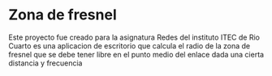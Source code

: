 # Zona de fresnel 
Este proyecto fue creado para la asignatura Redes del instituto ITEC de Rio Cuarto 
es una aplicacion de escritorio que calcula el radio  de la zona de fresnel
que se debe tener libre en el punto medio del enlace dada una cierta distancia y frecuencia 
